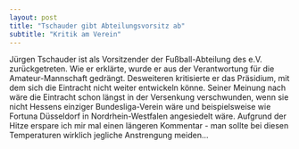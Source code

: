 ```yaml
---
layout: post
title: "Tschauder gibt Abteilungsvorsitz ab"
subtitle: "Kritik am Verein"
---
```


Jürgen Tschauder ist als Vorsitzender der Fußball-Abteilung des e.V. zurückgetreten. Wie er erklärte, wurde er aus der Verantwortung für die Amateur-Mannschaft gedrängt. Desweiteren kritisierte er das Präsidium, mit dem sich die Eintracht nicht weiter entwickeln könne. Seiner Meinung nach wäre die Eintracht schon längst in der Versenkung verschwunden, wenn sie nicht Hessens einziger Bundesliga-Verein wäre und beispielsweise wie Fortuna Düsseldorf in Nordrhein-Westfalen angesiedelt wäre. Aufgrund der Hitze erspare ich mir mal einen längeren Kommentar - man sollte bei diesen Temperaturen wirklich jegliche Anstrengung meiden...


